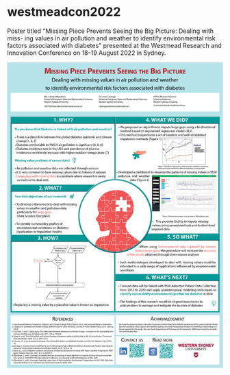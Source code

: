 # westmeadcon2022

Poster titled "Missing Piece Prevents Seeing the Big Picture: Dealing with miss-
ing values in air pollution and weather to identify environmental risk factors
associated with diabetes" presented at the Westmead Research and Innovation
Conference on 18-19 August 2022 in Sydney.

![Screenshot](poster.jpg)
